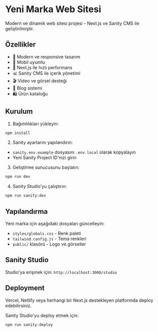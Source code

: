 # Yeni Marka Web Sitesi

Modern ve dinamik web sitesi projesi - Next.js ve Sanity CMS ile geliştirilmiştir.

## Özellikler

- 🎨 Modern ve responsive tasarım
- 📱 Mobil uyumlu
- 🚀 Next.js ile hızlı performans
- 📊 Sanity CMS ile içerik yönetimi
- 🎬 Video ve görsel desteği
- 📝 Blog sistemi
- 🛍️ Ürün kataloğu

## Kurulum

1. Bağımlılıkları yükleyin:
```bash
npm install
```

2. Sanity ayarlarını yapılandırın:
- `sanity.env.example` dosyasını `.env.local` olarak kopyalayın
- Yeni Sanity Project ID'nizi girin

3. Geliştirme sunucusunu başlatın:
```bash
npm run dev
```

4. Sanity Studio'yu çalıştırın:
```bash
npm run sanity:dev
```

## Yapılandırma

Yeni marka için aşağıdaki dosyaları güncelleyin:
- `styles/globals.css` - Renk paleti
- `tailwind.config.js` - Tema renkleri
- `public/` klasörü - Logo ve görseller

## Sanity Studio

Studio'ya erişmek için: `http://localhost:3000/studio`

## Deployment

Vercel, Netlify veya herhangi bir Next.js destekleyen platformda deploy edebilirsiniz.

Sanity Studio'yu deploy etmek için:
```bash
npm run sanity:deploy
```